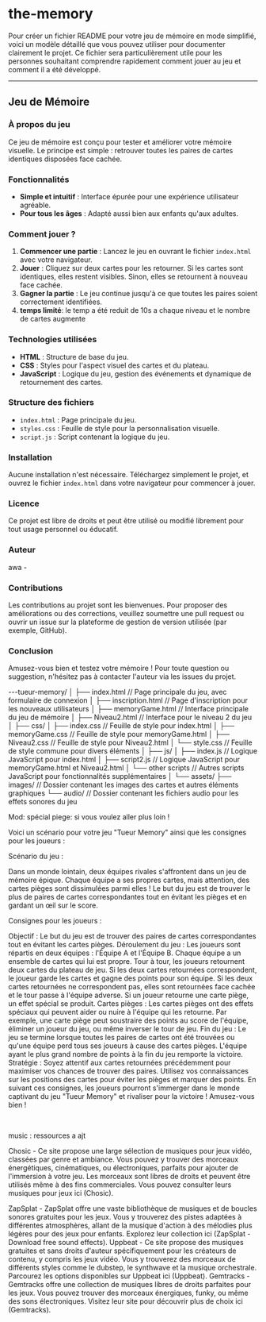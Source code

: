 # the-memory

Pour créer un fichier README pour votre jeu de mémoire en mode simplifié, voici un modèle détaillé que vous pouvez utiliser pour documenter clairement le projet. Ce fichier sera particulièrement utile pour les personnes souhaitant comprendre rapidement comment jouer au jeu et comment il a été développé.

---

## Jeu de Mémoire

### À propos du jeu

Ce jeu de mémoire est conçu pour tester et améliorer votre mémoire visuelle. Le principe est simple : retrouver toutes les paires de cartes identiques disposées face cachée.

### Fonctionnalités

- **Simple et intuitif** : Interface épurée pour une expérience utilisateur agréable.
- **Pour tous les âges** : Adapté aussi bien aux enfants qu'aux adultes.

### Comment jouer ?

1. **Commencer une partie** : Lancez le jeu en ouvrant le fichier `index.html` avec votre navigateur.
2. **Jouer** : Cliquez sur deux cartes pour les retourner. Si les cartes sont identiques, elles restent visibles. Sinon, elles se retournent à nouveau face cachée.
3. **Gagner la partie** : Le jeu continue jusqu'à ce que toutes les paires soient correctement identifiées.
4. **temps limité**: le temp a été reduit  de 10s a chaque niveau et le nombre de cartes augmente

### Technologies utilisées

- **HTML** : Structure de base du jeu.
- **CSS** : Styles pour l'aspect visuel des cartes et du plateau.
- **JavaScript** : Logique du jeu, gestion des événements et dynamique de retournement des cartes.

### Structure des fichiers

- `index.html` : Page principale du jeu.
- `styles.css` : Feuille de style pour la personnalisation visuelle.
- `script.js` : Script contenant la logique du jeu.

### Installation

Aucune installation n'est nécessaire. Téléchargez simplement le projet, et ouvrez le fichier `index.html` dans votre navigateur pour commencer à jouer.

### Licence

Ce projet est libre de droits et peut être utilisé ou modifié librement pour tout usage personnel ou éducatif.

### Auteur

awa - 

### Contributions

Les contributions au projet sont les bienvenues. Pour proposer des améliorations ou des corrections, veuillez soumettre une pull request ou ouvrir un issue sur la plateforme de gestion de version utilisée (par exemple, GitHub).

### Conclusion

Amusez-vous bien et testez votre mémoire ! Pour toute question ou suggestion, n'hésitez pas à contacter l'auteur via les issues du projet.




---tueur-memory/
│
├── index.html                // Page principale du jeu, avec formulaire de connexion
│
├── inscription.html          // Page d'inscription pour les nouveaux utilisateurs
│
├── memoryGame.html           // Interface principale du jeu de mémoire
│
├── Niveau2.html              // Interface pour le niveau 2 du jeu
│
├── css/
│   ├── index.css             // Feuille de style pour index.html
│   ├── memoryGame.css        // Feuille de style pour memoryGame.html
│   ├── Niveau2.css           // Feuille de style pour Niveau2.html
│   └── style.css             // Feuille de style commune pour divers éléments
│
├── js/
│   ├── index.js              // Logique JavaScript pour index.html
│   ├── script2.js            // Logique JavaScript pour memoryGame.html et Niveau2.html
│   └── other scripts         // Autres scripts JavaScript pour fonctionnalités supplémentaires
│
└── assets/
    ├── images/               // Dossier contenant les images des cartes et autres éléments graphiques
    └── audio/                // Dossier contenant les fichiers audio pour les effets sonores du jeu








Mod: spécial piege: si vous voulez aller plus loin !


Voici un scénario pour votre jeu "Tueur Memory" ainsi que les consignes pour les joueurs :

Scénario du jeu :

Dans un monde lointain, deux équipes rivales s'affrontent dans un jeu de mémoire épique. Chaque équipe a ses propres cartes, mais attention, des cartes pièges sont dissimulées parmi elles ! Le but du jeu est de trouver le plus de paires de cartes correspondantes tout en évitant les pièges et en gardant un œil sur le score.

Consignes pour les joueurs :

Objectif : Le but du jeu est de trouver des paires de cartes correspondantes tout en évitant les cartes pièges.
Déroulement du jeu :
Les joueurs sont répartis en deux équipes : l'Équipe A et l'Équipe B.
Chaque équipe a un ensemble de cartes qui lui est propre.
Tour à tour, les joueurs retournent deux cartes du plateau de jeu.
Si les deux cartes retournées correspondent, le joueur garde les cartes et gagne des points pour son équipe.
Si les deux cartes retournées ne correspondent pas, elles sont retournées face cachée et le tour passe à l'équipe adverse.
Si un joueur retourne une carte piège, un effet spécial se produit.
Cartes pièges :
Les cartes pièges ont des effets spéciaux qui peuvent aider ou nuire à l'équipe qui les retourne.
Par exemple, une carte piège peut soustraire des points au score de l'équipe, éliminer un joueur du jeu, ou même inverser le tour de jeu.
Fin du jeu :
Le jeu se termine lorsque toutes les paires de cartes ont été trouvées ou qu'une équipe perd tous ses joueurs à cause des cartes pièges.
L'équipe ayant le plus grand nombre de points à la fin du jeu remporte la victoire.
Stratégie :
Soyez attentif aux cartes retournées précédemment pour maximiser vos chances de trouver des paires.
Utilisez vos connaissances sur les positions des cartes pour éviter les pièges et marquer des points.
En suivant ces consignes, les joueurs pourront s'immerger dans le monde captivant du jeu "Tueur Memory" et rivaliser pour la victoire ! Amusez-vous bien !


‌

music :
ressources a ajt

Chosic - Ce site propose une large sélection de musiques pour jeux vidéo, classées par genre et ambiance. Vous pouvez y trouver des morceaux énergétiques, cinématiques, ou électroniques, parfaits pour ajouter de l'immersion à votre jeu. Les morceaux sont libres de droits et peuvent être utilisés même à des fins commerciales. Vous pouvez consulter leurs musiques pour jeux ici​ (Chosic)​.

ZapSplat - ZapSplat offre une vaste bibliothèque de musiques et de boucles sonores gratuites pour les jeux. Vous y trouverez des pistes adaptées à différentes atmosphères, allant de la musique d'action à des mélodies plus légères pour des jeux pour enfants. Explorez leur collection ici​ (ZapSplat - Download free sound effects)​.
Uppbeat - Ce site propose des musiques gratuites et sans droits d'auteur spécifiquement pour les créateurs de contenu, y compris les jeux vidéo. Vous y trouverez des morceaux de différents styles comme le dubstep, le synthwave et la musique orchestrale. Parcourez les options disponibles sur Uppbeat ici​ (Uppbeat)​.
Gemtracks - Gemtracks offre une collection de musiques libres de droits parfaites pour les jeux. Vous pouvez trouver des morceaux énergiques, funky, ou même des sons électroniques. Visitez leur site pour découvrir plus de choix ici​ (Gemtracks)​.
